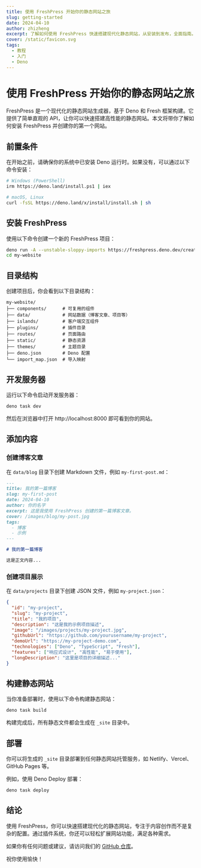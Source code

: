 ```yaml
---
title: 使用 FreshPress 开始你的静态网站之旅
slug: getting-started
date: 2024-04-10
author: zhizheng
excerpt: 了解如何使用 FreshPress 快速搭建现代化静态网站，从安装到发布，全面指南。
cover: /static/favicon.svg
tags:
  - 教程
  - 入门
  - Deno
---
```


# 使用 FreshPress 开始你的静态网站之旅

FreshPress 是一个现代化的静态网站生成器，基于 Deno 和 Fresh 框架构建。它提供了简单直观的 API，让你可以快速搭建高性能的静态网站。本文将带你了解如何安装 FreshPress 并创建你的第一个网站。

## 前置条件

在开始之前，请确保你的系统中已安装 Deno 运行时。如果没有，可以通过以下命令安装：

```bash
# Windows (PowerShell)
irm https://deno.land/install.ps1 | iex

# macOS, Linux
curl -fsSL https://deno.land/x/install/install.sh | sh
```

## 安装 FreshPress

使用以下命令创建一个新的 FreshPress 项目：

```bash
deno run -A --unstable-sloppy-imports https://freshpress.deno.dev/create.ts my-website
cd my-website
```

## 目录结构

创建项目后，你会看到以下目录结构：

```
my-website/
├── components/      # 可复用的组件
├── data/            # 网站数据（博客文章、项目等）
├── islands/         # 客户端交互组件
├── plugins/         # 插件目录
├── routes/          # 页面路由
├── static/          # 静态资源
├── themes/          # 主题目录
├── deno.json        # Deno 配置
└── import_map.json  # 导入映射
```

## 开发服务器

运行以下命令启动开发服务器：

```bash
deno task dev
```

然后在浏览器中打开 http://localhost:8000 即可看到你的网站。

## 添加内容

### 创建博客文章

在 `data/blog` 目录下创建 Markdown 文件，例如 `my-first-post.md`：

```markdown
---
title: 我的第一篇博客
slug: my-first-post
date: 2024-04-10
author: 你的名字
excerpt: 这是我使用 FreshPress 创建的第一篇博客文章。
cover: /images/blog/my-post.jpg
tags:
  - 博客
  - 示例
---

# 我的第一篇博客

这是正文内容...
```

### 创建项目展示

在 `data/projects` 目录下创建 JSON 文件，例如 `my-project.json`：

```json
{
  "id": "my-project",
  "slug": "my-project",
  "title": "我的项目",
  "description": "这是我的示例项目描述",
  "image": "/images/projects/my-project.jpg",
  "githubUrl": "https://github.com/yourusername/my-project",
  "demoUrl": "https://my-project-demo.com",
  "technologies": ["Deno", "TypeScript", "Fresh"],
  "features": ["响应式设计", "高性能", "易于使用"],
  "longDescription": "这里是项目的详细描述..."
}
```

## 构建静态网站

当你准备部署时，使用以下命令构建静态网站：

```bash
deno task build
```

构建完成后，所有静态文件都会生成在 `_site` 目录中。

## 部署

你可以将生成的 `_site` 目录部署到任何静态网站托管服务，如 Netlify、Vercel、GitHub Pages 等。

例如，使用 Deno Deploy 部署：

```bash
deno task deploy
```

## 结论

使用 FreshPress，你可以快速搭建现代化的静态网站，专注于内容创作而不是复杂的配置。通过插件系统，你还可以轻松扩展网站功能，满足各种需求。

如果你有任何问题或建议，请访问我们的 [GitHub 仓库](https://github.com/freshpress/freshpress)。

祝你使用愉快！ 
